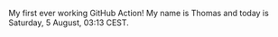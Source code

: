 My first ever working GitHub Action!
My name is Thomas and today is Saturday, 5 August, 03:13 CEST. 
